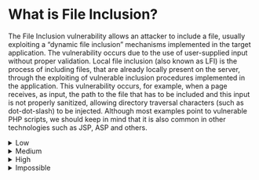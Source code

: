 # What is File Inclusion? 

The File Inclusion vulnerability allows an attacker to include a file, usually exploiting a “dynamic file inclusion” mechanisms implemented in the target application. The vulnerability occurs due to the use of user-supplied input without proper validation. Local file inclusion (also known as LFI) is the process of including files, that are already locally present on the server, through the exploiting of vulnerable inclusion procedures implemented in the application. This vulnerability occurs, for example, when a page receives, as input, the path to the file that has to be included and this input is not properly sanitized, allowing directory traversal characters (such as dot-dot-slash) to be injected. Although most examples point to vulnerable PHP scripts, we should keep in mind that it is also common in other technologies such as JSP, ASP and others.

<details>
  <summary>Low</summary>

  ### 1st Payload
  Detailed explanation for the first payload.

  ### 2nd Payload
  Detailed explanation for the second payload.

</details>

<details>
  <summary>Medium</summary>

  ### 1st Payload
  Detailed explanation for the first payload.

</details>

<details>
  <summary>High</summary>

  ### 1st Payload
  Detailed explanation for the first payload.

  ### 2nd Payload
  Detailed explanation for the second payload.

</details>

<details>
  <summary>Impossible</summary>

  Details about the impossible payload.

</details>
